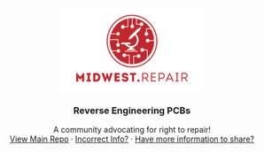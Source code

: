 <!-- PROJECT LOGO -->
<br />
<p align="center">
  <a href="https://github.com/midwest-repair/Reverse-Engineering">
    <img src="images/Logo.png" alt="Logo" width="256" height="150">
  </a>

  <h3 align="center">Reverse Engineering PCBs</h3>

  <p align="center">
    A community advocating for right to repair!
    <br />
    <a href="https://github.com/midwest-repair/Reverse-Engineering">View Main Repo</a>
    ·
    <a href="https://github.com/midwest-repair/Reverse-Engineering/issues">Incorrect Info?</a>
    ·
    <a href="https://github.com/midwest-repair/Reverse-Engineering/issues">Have more information to share?</a>
  </p>
</p>
